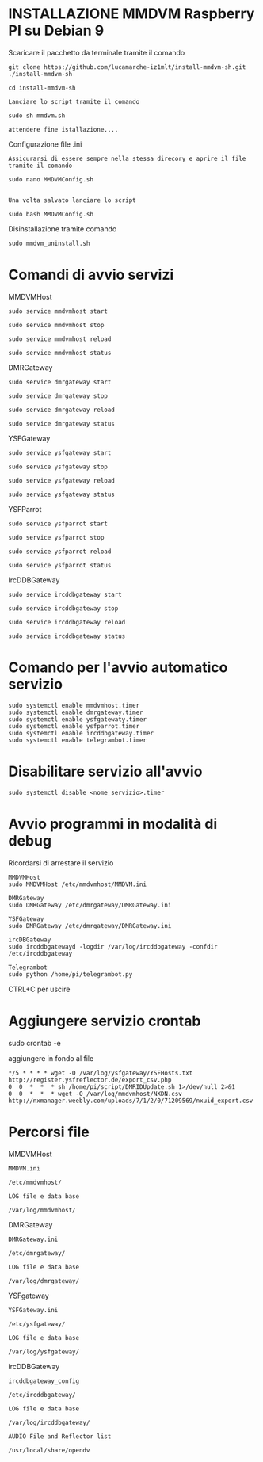 
# INSTALLAZIONE MMDVM Raspberry PI su Debian 9             


Scaricare il pacchetto da terminale tramite il comando  

	git clone https://github.com/lucamarche-iz1mlt/install-mmdvm-sh.git ./install-mmdvm-sh

	cd install-mmdvm-sh

	Lanciare lo script tramite il comando

	sudo sh mmdvm.sh

	attendere fine istallazione....
	
Configurazione file .ini
	
	Assicurarsi di essere sempre nella stessa direcory e aprire il file tramite il comando
	
	sudo nano MMDVMConfig.sh
	
	
	Una volta salvato lanciare lo script

	sudo bash MMDVMConfig.sh

Disinstallazione tramite comando

	sudo mmdvm_uninstall.sh

# Comandi di avvio servizi

MMDVMHost

	sudo service mmdvmhost start
	
	sudo service mmdvmhost stop
	
	sudo service mmdvmhost reload
	
	sudo service mmdvmhost status
	
DMRGateway

	sudo service dmrgateway start
	
	sudo service dmrgateway stop
	
	sudo service dmrgateway reload
	
	sudo service dmrgateway status


YSFGateway

	sudo service ysfgateway start
	
	sudo service ysfgateway stop
	
	sudo service ysfgateway reload
	
	sudo service ysfgateway status

YSFParrot

	sudo service ysfparrot start
	
	sudo service ysfparrot stop
	
	sudo service ysfparrot reload
	
	sudo service ysfparrot status

IrcDDBGateway

	sudo service ircddbgateway start
	
	sudo service ircddbgateway stop
	
	sudo service ircddbgateway reload
	
	sudo service ircddbgateway status

# Comando per l'avvio automatico servizio
	sudo systemctl enable mmdvmhost.timer
	sudo systemctl enable dmrgateway.timer
	sudo systemctl enable ysfgatewaty.timer
	sudo systemctl enable ysfparrot.timer
	sudo systemctl enable ircddbgateway.timer
	sudo systemctl enable telegrambot.timer

# Disabilitare servizio all'avvio
	sudo systemctl disable <nome_servizio>.timer


# Avvio programmi in modalità di debug
Ricordarsi di arrestare il servizio

	MMDVMHost
	sudo MMDVMHost /etc/mmdvmhost/MMDVM.ini
	
	DMRGateway
	sudo DMRGateway /etc/dmrgateway/DMRGateway.ini

	YSFGateway
	sudo DMRGateway /etc/dmrgateway/DMRGateway.ini
	
	ircDBGateway
	sudo ircddbgatewayd -logdir /var/log/ircddbgateway -confdir /etc/ircddbgateway

	Telegrambot
	sudo python /home/pi/telegrambot.py
	
CTRL+C per uscire

# Aggiungere servizio crontab

sudo crontab -e

aggiungere in fondo al file

	*/5 * * * * wget -O /var/log/ysfgateway/YSFHosts.txt http://register.ysfreflector.de/export_csv.php
	0  0  *  *  * sh /home/pi/script/DMRIDUpdate.sh 1>/dev/null 2>&1
	0  0  *  *  * wget -O /var/log/mmdvmhost/NXDN.csv http://nxmanager.weebly.com/uploads/7/1/2/0/71209569/nxuid_export.csv


# Percorsi file

MMDVMHost

	MMDVM.ini
	
	/etc/mmdvmhost/	
	
	LOG file e data base
	
	/var/log/mmdvmhost/

DMRGateway

	DMRGateway.ini

	/etc/dmrgateway/

	LOG file e data base

	/var/log/dmrgateway/

YSFgateway

	YSFGateway.ini

	/etc/ysfgateway/

	LOG file e data base

	/var/log/ysfgateway/

ircDDBGateway

	ircddbgateway_config

	/etc/ircddbgateway/

	LOG file e data base

	/var/log/ircddbgateway/
	
	AUDIO File and Reflector list
	
	/usr/local/share/opendv


